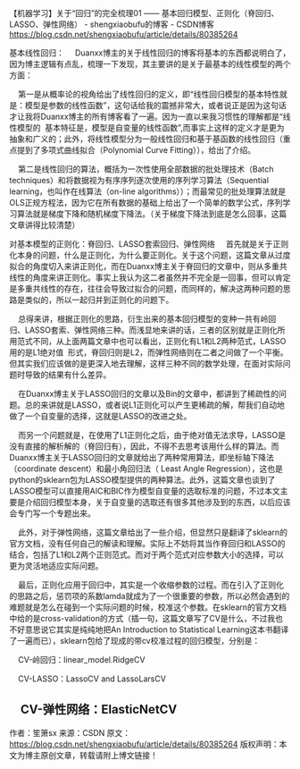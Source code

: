 【机器学习】关于“回归”的完全梳理01 —— 基本回归模型、正则化（脊回归、LASSO、弹性网络） - shengxiaobufu的博客 - CSDN博客 https://blog.csdn.net/shengxiaobufu/article/details/80385264

基本线性回归：
    Duanxx博主的关于线性回归的博客将基本的东西都说明白了，因为博主逻辑有点乱，梳理一下发现，其主要讲的是关于最基本的线性模型的两个方面：

    第一是从概率论的视角给出了线性回归的定义，即“线性回归模型的基本特性就是：模型是参数的线性函数”，这句话给我的震撼非常大，或者说正是因为这句话才让我将Duanxx博主的所有博客看了一遍。因为一直以来我习惯性的理解都是“线性模型的  基本特征是，模型是自变量的线性函数”,而事实上这样的定义才是更为抽象和广义的；此外，将线性模型分为一般线性回归和基于基函数的线性回归（重点提到了多项式曲线拟合（Polynomial Curve Fitting）），给出了介绍。

    第二是线性回归的算法，概括为一次性使用全部数据的批处理技术（Batch techniques）和将数据视为有序序列逐次使用的序列学习算法（Sequential learning，也叫作在线算法（on-line algorithms））；而最常见的批处理算法就是OLS正规方程法，因为它在所有数据的基础上给出了一个简单的数学公式，序列学习算法就是梯度下降和随机梯度下降法。（关于梯度下降法到底是怎么回事，这篇文章讲得比较清楚）

对基本模型的正则化：脊回归、LASSO套索回归、弹性网络
    首先就是关于正则化本身的问题，什么是正则化，为什么要正则化。关于这个问题，这篇文章从过度拟合的角度切入来讲正则化，而在Duanxx博主关于脊回归的文章中，则从多重共线性的角度来讲正则化。事实上我认为这二者虽然并不完全是一回事，但可以肯定是多重共线性的存在，往往会导致过拟合的问题，而同样的，解决这两种问题的思路是类似的，所以一起归并到正则化的问题下。

    总得来讲，根据正则化的思路，衍生出来的基本回归模型的变种一共有岭回归、LASSO套索、弹性网络三种。而浅显地来讲的话，三者的区别就是正则化所用范式不同，从上面两篇文章中也可以看出，正则化有L1和L2两种范式，LASSO用的是L1绝对值  形式，脊回归则是L2，而弹性网络则在二者之间做了一个平衡。但其实我们应该做的是更深入地去理解，这样三种不同的数学处理，在面对实际问题时导致的结果有什么差异。

    在Duanxx博主关于LASSO回归的文章以及Bin的文章中，都讲到了稀疏性的问题。总的来讲就是LASSO，或者说L1正则化可以产生更稀疏的解，帮我们自动地做了一个自变量的选择，这就是LASSO的改进之处。

    而另一个问题就是，在使用了L1正则化之后，由于绝对值无法求导，LASSO是没有直接的解析解的（脊回归有），因此，不得不去思考该用什么样的算法。而Duanxx博主关于LASSO回归的文章就给出了两种常用算法，即坐标轴下降法（coordinate descent）和最小角回归法（ Least Angle Regression），这也是python的sklearn包为LASSO模型提供的两种算法。此外，这篇文章也谈到了LASSO模型可以直接用AIC和BIC作为模型自变量的选取标准的问题，不过本文主要是介绍回归模型本身，关于自变量的选取还有很多其他涉及到的东西，以后应该会专门写一个专题出来。

    此外，对于弹性网络，这篇文章给出了一些介绍，但显然只是翻译了sklearn的官方文档，没有任何自己的解读和理解。实际上不妨将其当作脊回归和LASSO的结合，包括了L1和L2两个正则范式。而对于两个范式对应参数大小的选择，可以更为灵活地适应实际问题。

    最后，正则化应用于回归中，其实是一个收缩参数的过程。而在引入了正则化的思路之后，惩罚项的系数lamda就成为了一个很重要的参数，所以必然会遇到的难题就是怎么在碰到一个实际问题的时候，校准这个参数。在sklearn的官方文档中给的是cross-validation的方式（插一句，这篇文章写了CV是什么，不过我也不好意思说它其实是纯纯地把An Introduction to Statistical Learning这本书翻译了一遍而已），sklearn包给了现成的带cv校准过程的回归模型，分别是：

    CV-岭回归：linear_model.RidgeCV

    CV-LASSO：LassoCV and LassoLarsCV

    CV-弹性网络：ElasticNetCV
--------------------- 
作者：笙箫sx 
来源：CSDN 
原文：https://blog.csdn.net/shengxiaobufu/article/details/80385264 
版权声明：本文为博主原创文章，转载请附上博文链接！